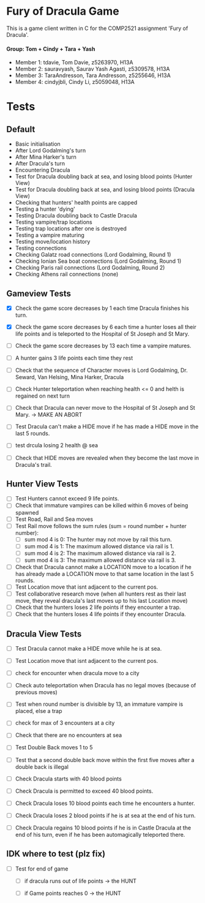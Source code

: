 # Fury of Dracula Game
This is a game client written in C for the COMP2521 assignment 'Fury of Dracula'.

#### Group: Tom + Cindy + Tara + Yash

- Member 1: tdavie, Tom Davie, z5263970, H13A
- Member 2: sauravyash, Saurav Yash Agasti, z5309578, H13A
- Member 3: TaraAndresson, Tara Andresson, z5255646, H13A
- Member 4: cindyjbli, Cindy Li, z5059048, H13A


# Tests
## Default
- Basic initialisation
- After Lord Godalming's turn
- After Mina Harker's turn
- After Dracula's turn
- Encountering Dracula
- Test for Dracula doubling back at sea, and losing blood points (Hunter View)
- Test for Dracula doubling back at sea, and losing blood points (Dracula View)
- Checking that hunters' health points are capped
- Testing a hunter 'dying'
- Testing Dracula doubling back to Castle Dracula
- Testing vampire/trap locations
- Testing trap locations after one is destroyed
- Testing a vampire maturing
- Testing move/location history
- Testing connections
- Checking Galatz road connections (Lord Godalming, Round 1)
- Checking Ionian Sea boat connections (Lord Godalming, Round 1)
- Checking Paris rail connections (Lord Godalming, Round 2)
- Checking Athens rail connections (none)

## Gameview Tests
- [x] Check the game score decreases by 1 each time Dracula finishes his turn.
- [x] Check the game score decreases by 6 each time a hunter loses all their life points and is teleported to the Hospital of St Joseph and St Mary.
- [ ] Check the game score decreases by 13 each time a vampire matures.

- [ ] A hunter gains 3 life points each time they rest
- [ ] Check that the sequence of Character moves is Lord Godalming, Dr. Seward, Van Helsing, Mina Harker, Dracula
- [ ] Check Hunter teleportation when reaching health <= 0 and helth is regained on next turn
- [ ] Check that Dracula can never move to the Hospital of St Joseph and St Mary. -> MAKE AN ABORT
- [ ] Test Dracula can't make a HIDE move if he has made a HIDE move in the last 5 rounds.

- [ ] test drcula losing 2 health @ sea
- [ ] Check that HIDE moves are revealed when they become the last move in Dracula's trail.

## Hunter View Tests
- [ ] Test Hunters cannot exceed 9 life points.
- [ ] Check that immature vampires can be killed within 6 moves of being spawned
- [ ] Test Road, Rail and Sea moves
- [ ] Test Rail move follows the sum rules (sum = round number + hunter number):
  - [ ] sum mod 4 is 0: The hunter may not move by rail this turn.
  - [ ] sum mod 4 is 1: The maximum allowed distance via rail is 1.
  - [ ] sum mod 4 is 2: The maximum allowed distance via rail is 2.
  - [ ] sum mod 4 is 3: The maximum allowed distance via rail is 3.
- [ ] Check that Dracula cannot make a LOCATION move to a location if he has already made a LOCATION move to that same location in the last 5 rounds.
- [ ] Test Location move that isnt adjacent to the current pos.
- [ ] Test collaborative research move (when all hunters rest as their last move, they reveal dracula's last moves up to his last Location move)
- [ ] Check that the hunters loses 2 life points if they encounter a trap.
- [ ] Check that the hunters loses 4 life points if they encounter Dracula.

## Dracula View Tests
- [ ] Test Dracula cannot make a HIDE move while he is at sea.
- [ ] Test Location move that isnt adjacent to the current pos.
- [ ] check for encounter when dracula move to a city
- [ ] Check auto teleportation when Dracula has no legal moves (because of previous moves)
- [ ] Test when round number is divisible by 13, an immature vampire is placed, else a trap
- [ ] check for max of 3 encounters at a city
- [ ] Check that there are no encounters at sea
- [ ] Test Double Back moves 1 to 5
- [ ] Test that a second double back move within the first five moves after a double back is illegal
- [ ] Check Dracula starts with 40 blood points 
- [ ] Check Dracula is permitted to exceed 40 blood points.
- [ ] Check Dracula loses 10 blood points each time he encounters a hunter.
- [ ] Check Dracula loses 2 blood points if he is at sea at the end of his turn.
- [ ] Check Dracula regains 10 blood points if he is in Castle Dracula at the end of his turn, even if he has been automagically teleported there.


## IDK where to test (plz fix) 
- [ ] Test for end of game
  - [ ] if dracula runs out of life points    -> the HUNT
  - [ ] if Game points reaches 0              -> the HUNT


